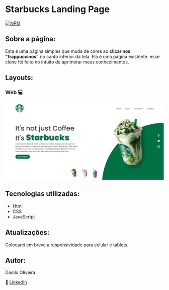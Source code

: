 # Starbucks Landing Page
[![NPM](https://img.shields.io/npm/l/react)](https://github.com/DaniloOjuara/starbucks-landing-page/blob/main/LICENSE)

## Sobre a página:
Esta é uma página simples que muda de cores ao **clicar nos "frappuccinos"** no canto inferior da tela. 
Ela é uma página existente. esse clone foi feito no intuito de aprimorar meus conhecimentos. 


## Layouts: 

### Web :computer:
![Web](https://github.com/DaniloOjuara/starbucks-landing-page/blob/main/assets/starbucks-layout1.png)

## Tecnologias utilizadas: 


* Html
* CSS
* JavaScript

## Atualizações:
Colocarei em breve a responsividade para celular e tablets. 


## Autor:

Danilo Oliveira 

:mega: [LinkedIn](https://www.linkedin.com/in/daniloliveira1507/)
